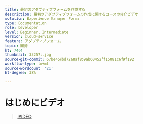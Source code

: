 ```yaml
---
title: 最初のアダプティブフォームを作成する
description: 最初のアダプティブフォームの作成に関するコースの紹介ビデオ
solution: Experience Manager Forms
type: Documentation
role: Developer
level: Beginner, Intermediate
version: cloud-service
feature: アダプティブフォーム
topic: 開発
kt: 7464
thumbnail: 332571.jpg
source-git-commit: 67be45dbd72a8af8b9ab60452ff15081c6f9f192
workflow-type: tm+mt
source-wordcount: '21'
ht-degree: 38%

---
```



# はじめにビデオ


>[!VIDEO](https://video.tv.adobe.com/v/332571?quality=12&learn=on)

